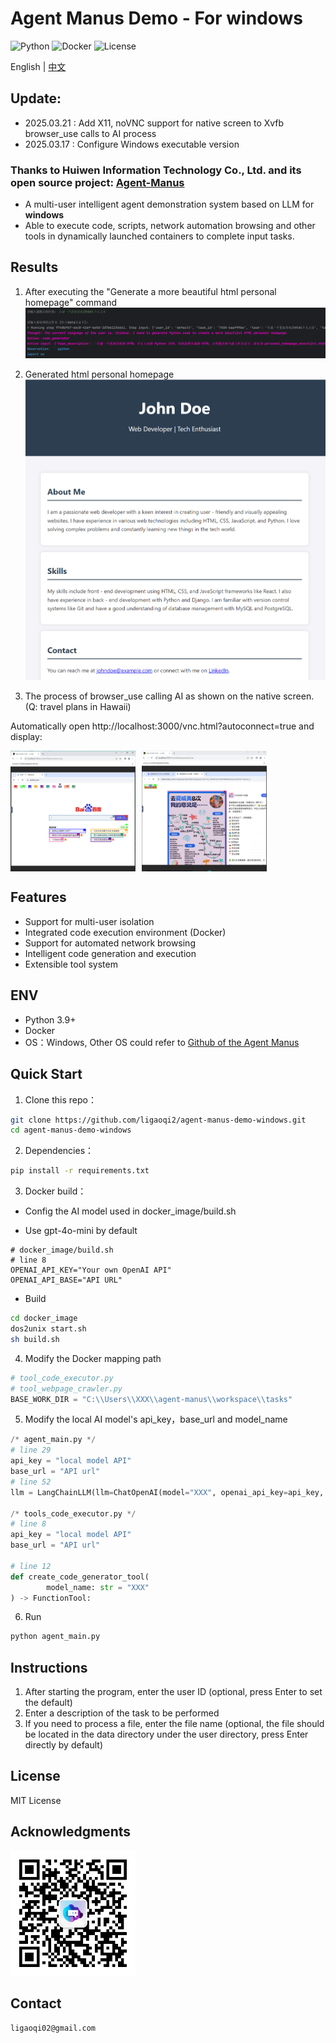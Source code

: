 # Agent Manus Demo - For windows

![Python](https://img.shields.io/badge/Python-3.9+-blue.svg)
![Docker](https://img.shields.io/badge/Docker-Required-blue.svg)
![License](https://img.shields.io/badge/License-MIT-green.svg)

English | [中文](./docs/README_zh.md)

## Update:
* 2025.03.21 : Add X11, noVNC support for native screen to Xvfb browser_use calls to AI process
* 2025.03.17 : Configure Windows executable version

### Thanks to Huiwen Information Technology Co., Ltd. and its open source project: [Agent-Manus](https://github.com/pingcy/agent-manus#)

* A multi-user intelligent agent demonstration system based on LLM for **windows**
* Able to execute code, scripts, network automation browsing and other tools in dynamically launched containers to complete input tasks.

## Results
1. After executing the "Generate a more beautiful html personal homepage" command
![效果](docs/image/result1.png)


2. Generated html personal homepage
![效果](docs/image/result2.png)


3. The process of browser_use calling AI as shown on the native screen.(Q: travel plans in Hawaii)

Automatically open http://localhost:3000/vnc.html?autoconnect=true and display:
<div style="display: flex; gap: 10px;">
    <img src="docs/image/screen1.png" width="200px">
    <img src="docs/image/screen2.png" width="200px">
</div>

##  Features

- Support for multi-user isolation
- Integrated code execution environment (Docker)
- Support for automated network browsing
- Intelligent code generation and execution
- Extensible tool system

## ENV

- Python 3.9+
- Docker
- OS：Windows, Other OS could refer to [Github of the Agent Manus](https://github.com/pingcy/agent-manus#)

##  Quick Start

1. Clone this repo：

```bash
git clone https://github.com/ligaoqi2/agent-manus-demo-windows.git
cd agent-manus-demo-windows
```

2. Dependencies：

```bash
pip install -r requirements.txt
```

3. Docker build：

* Config the AI model used in docker_image/build.sh

* Use gpt-4o-mini by default

```shell
# docker_image/build.sh
# line 8
OPENAI_API_KEY="Your own OpenAI API"
OPENAI_API_BASE="API URL"
```

* Build
```bash
cd docker_image
dos2unix start.sh
sh build.sh
```

4. Modify the Docker mapping path

```python
# tool_code_executor.py 
# tool_webpage_crawler.py 
BASE_WORK_DIR = "C:\\Users\\XXX\\agent-manus\\workspace\\tasks"
```

5. Modify the local AI model's api_key，base_url and model_name
```python
/* agent_main.py */
# line 29
api_key = "local model API"
base_url = "API url"
# line 52
llm = LangChainLLM(llm=ChatOpenAI(model="XXX", openai_api_key=api_key, openai_api_base=base_url))

/* tools_code_executor.py */
# line 8
api_key = "local model API"
base_url = "API url"

# line 12
def create_code_generator_tool(
        model_name: str = "XXX"
) -> FunctionTool:
```

6. Run

```bash
python agent_main.py
```

##  Instructions

1. After starting the program, enter the user ID (optional, press Enter to set the default)
2. Enter a description of the task to be performed
3. If you need to process a file, enter the file name (optional, the file should be located in the data directory under the user directory, press Enter directly by default)


##  License

MIT License

##  Acknowledgments
<img src="docs/image/qrcode.jpg" width="200" height="200">

## Contact
```
ligaoqi02@gmail.com
```